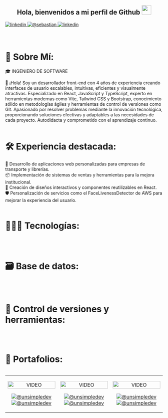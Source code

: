 
<div align="center">
  <h2> Hola, bienvenidos a mi perfil de Github <img src="https://github.com/abdoachhoubi/abdoachhoubi/blob/main/gifs/Hi.gif" width="30"></h2>
</div>

<div>
  <a href="https://linkedin.com/in/juan-sebastian-quiroz-soto" target="_blank">
    <img src=https://img.shields.io/badge/linkedin-%2300acee.svg?color=1DA1F2&style=for-the-badge&logo=linkedin&logoColor=white alt=linkedin style="margin-bottom: 5px;" />
  </a>
  <a href="mailto:jquirozsoto3@gmail.com" target="blank">
    <img src="https://img.shields.io/badge/Gmail-D14836?style=for-the-badge&logo=gmail&logoColor=white" alt="@sebastian"/>
  </a>
 <a href="https://wa.me/573147961800" target="_blank">
    <img src=https://img.shields.io/badge/whatsapp-239120?style=for-the-badge&logo=whatsapp&logoColor=white alt=linkedin style="margin-bottom: 5px;"/>
  </a>
</div>

</br>
</br>

# 💫 Sobre Mí:
<P>🎓 INGENIERO DE SOFTWARE </P>

👋 ¡Hola! Soy un desarrollador front-end con 4 años de experiencia creando interfaces de usuario escalables, intuitivas, eficientes y visualmente atractivas. Especializado en React, JavaScript y TypeScript, experto en herramientas modernas como Vite, Tailwind CSS y Bootstrap, conocimiento sólido en metodologías ágiles y herramientas de control de versiones como Git.
Apasionado por resolver problemas mediante la innovación tecnológica, proporcionando soluciones efectivas y adaptables a las necesidades de cada proyecto. Autodidacta y comprometido con el aprendizaje continuo.
</br>
</br>

# 🛠️ Experiencia destacada: </br>
🌟 Desarrollo de aplicaciones web personalizadas para empresas de transporte y librerías. </br>
📦 Implementación de sistemas de ventas y herramientas para la mejora institucional. </br>
🎨 Creación de diseños interactivos y componentes reutilizables en React. </br>
🛡️ Personalización de servicios como el FaceLivenessDetector de AWS para mejorar la experiencia del usuario.
</br>
</br>

# 👨🏻‍💻 Tecnologías: </br>
<div>
  <img src="https://skillicons.dev/icons?i=react,express,net" alt="" />
</div>
<div>
  <img src="https://skillicons.dev/icons?i=javascript,typescript,html,css,cs" alt="" />
</div>
<div>
 <img src="https://skillicons.dev/icons?i=bootstrap,materialui,tailwind" alt="" />
</div>
<br/>
<br/>

# 🗃 Base de datos: </br>
<div>
  <img src="https://skillicons.dev/icons?i=mongodb,redis,sqlserver" alt="" />
</div>
<br/>
<br/>

# 🧰 Control de versiones y herramientas: </br>
<div>
  <img src="https://skillicons.dev/icons?i=git,github,postman,jest" alt="" />
</div>
<br/>
<br/>

# 🎨 Portafolios: </br>
<table align="left">
<tr border="none">
  
  <td width="25%" align="center">
    <p align="center">
     <a href="https://youtu.be/rISmdhlhOPM" title="Go to Source">
        <img align="center" width=100% src="https://raw.githubusercontent.com/unsimpledev/unsimpledev/main/assets/notifandroid.webp" alt="VIDEO" /></a>
      </p>
    <p align="center">
        <a href="https://www.nagetrans.com/" target="blank">
          <img align="center" src="https://img.shields.io/badge/url-FF0000?style=for-the-badge&logoColor=black" alt="@unsimpledev"/>
        </a>
        <a href="https://github.com/unsimpledev/ProyectoSMSGateway" target="blank"><img align="center" src="https://img.shields.io/badge/GitHub-100000?style=for-the-badge&logo=github&logoColor=white" alt="@unsimpledev"/></a>
    </p>       
  </td>
  
  <td width="25%" align="center">
      <p align="center">
       <a href="https://www.grupodavinox.com/" title="Go to Source">
          <img align="center" width=100% src="https://raw.githubusercontent.com/unsimpledev/unsimpledev/main/assets/notifandroid.webp" alt="VIDEO" /></a>
        </p>
      <p align="center">
          <a href="https://youtu.be/fiUkA2OZQjs" target="blank">
            <img align="center" src="https://img.shields.io/badge/url-FF0000?style=for-the-badge&logoColor=white" alt="@unsimpledev" />
          </a>
          <a href="https://github.com/unsimpledev/ProyectoNotificaciones" target="blank"><img align="center" src="https://img.shields.io/badge/GitHub-100000?style=for-the-badge&logo=github&logoColor=white" alt="@unsimpledev" /></a>
      </p>       
  </td>
  
  <td width="25%" align="center">
    <p align="center">
     <a href="https://to-do-list-u3cw.onrender.com/" title="Go to Source">
        <img align="center" width=100% src="https://raw.githubusercontent.com/unsimpledev/unsimpledev/main/assets/chatgptapp.webp" alt="VIDEO" /></a>
      </p>
    <p align="center">
        <a href="https://to-do-list-u3cw.onrender.com/" target="blank">
          <img align="center" src="https://img.shields.io/badge/url-FF0000?style=for-the-badge&logoColor=white" alt="@unsimpledev" />
        </a>
        <a href="https://github.com/unsimpledev/MiChatGPT" target="blank"><img align="center" src="https://img.shields.io/badge/GitHub-100000?style=for-the-badge&logo=github&logoColor=white" alt="@unsimpledev" /></a>
    </p>       
  </td>
<!--
 <td width="25%" align="center">
    <p align="center">
     <a href="https://youtu.be/FbQtooM3UIs" title="Go to Source">
        <img align="center" width=100% src="https://raw.githubusercontent.com/unsimpledev/unsimpledev/main/assets/traductorchatgpt.webp" alt="VIDEO" /></a>
      </p>
    <p align="center">
        <a href="https://youtu.be/FbQtooM3UIs" target="blank">
          <img align="center" src="https://img.shields.io/badge/url-FF0000?style=for-the-badge&logoColor=white" alt="@unsimpledev" />
        </a>
        <a href="https://github.com/unsimpledev/MiTraductor" target="blank"><img align="center" src="https://img.shields.io/badge/GitHub-100000?style=for-the-badge&logo=github&logoColor=white" alt="@unsimpledev" /></a>
    </p>       
  </td>
-->

</tr>
</table>
</br>
</br>

<!-- 
# 🏆 Certificaciones: </br>
</br>
</br>
--->
